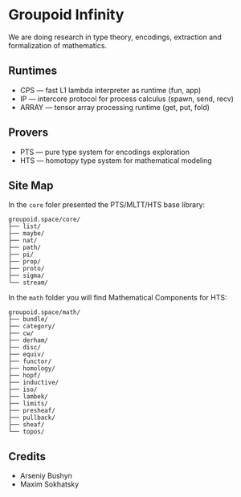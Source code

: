 # Groupoid Infinity

We are doing research in type theory, encodings, extraction and formalization of mathematics.

## Runtimes

* CPS — fast L1 lambda interpreter as runtime (fun, app)
* IP — intercore protocol for process calculus (spawn, send, recv)
* ARRAY — tensor array processing runtime (get, put, fold)

## Provers

* PTS — pure type system for encodings exploration
* HTS — homotopy type system for mathematical modeling

## Site Map

In the `core` foler presented the PTS/MLTT/HTS base library:

```
groupoid.space/core/
├── list/
├── maybe/
├── nat/
├── path/
├── pi/
├── prop/
├── proto/
├── sigma/
└── stream/
```

In the `math` folder you will find Mathematical Components for HTS:

```
groupoid.space/math/
├── bundle/
├── category/
├── cw/
├── derham/
├── disc/
├── equiv/
├── functor/
├── homology/
├── hopf/
├── inductive/
├── iso/
├── lambek/
├── limits/
├── presheaf/
├── pullback/
├── sheaf/
└── topos/
```

## Credits

* Arseniy Bushyn
* Maxim Sokhatsky
